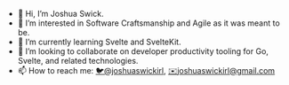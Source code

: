 - 👋 Hi, I’m Joshua Swick.
- 👀 I’m interested in Software Craftsmanship and Agile as it was meant to be.
- 🌱 I’m currently learning Svelte and SvelteKit.
- 💞️ I’m looking to collaborate on developer productivity tooling for Go, Svelte, and related technologies.
- 📫 How to reach me: [🐦@joshuaswickirl](https://twitter.com/intent/tweet?text=Hi%20%40joshuaswickirl%20!%20%F0%9F%91%8B%20), [✉️joshuaswickirl@gmail.com](mailto:joshuaswickirl@gmail.com)
